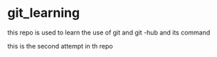 # git_learning

this repo is used to learn the use of git and git -hub and its command

this is the second attempt in th repo
